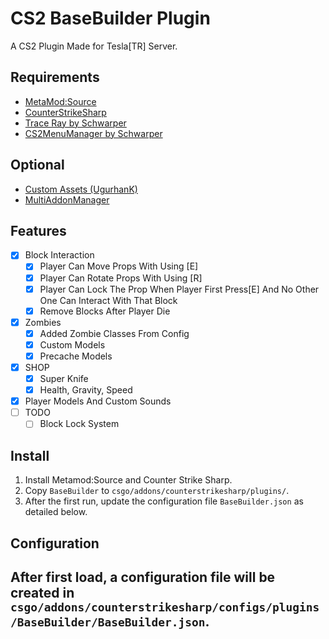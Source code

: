 # CS2 BaseBuilder Plugin
A CS2 Plugin Made for Tesla[TR] Server.
## Requirements
- [MetaMod:Source](https://github.com/alliedmodders/metamod-source/)
- [CounterStrikeSharp](https://github.com/roflmuffin/CounterStrikeSharp)
- [Trace Ray by Schwarper](https://github.com/schwarper/CS2TraceRay)
- [CS2MenuManager by Schwarper](https://github.com/schwarper/CS2MenuManager)
## Optional
- [Custom Assets (UgurhanK)](https://steamcommunity.com/sharedfiles/filedetails/?id=3279806633)
- [MultiAddonManager](https://github.com/Source2ZE/MultiAddonManager)
## Features

- [x] Block Interaction
  - [x] Player Can Move Props With Using [E]
  - [x] Player Can Rotate Props With Using [R]
  - [x] Player Can Lock The Prop When Player First Press[E] And No Other One Can Interact With That Block
  - [x] Remove Blocks After Player Die
- [x] Zombies
  - [x] Added Zombie Classes From Config
  - [x] Custom Models
  - [x] Precache Models
- [x] SHOP
  - [x] Super Knife
  - [x] Health, Gravity, Speed
- [x] Player Models And Custom Sounds 
- [ ] TODO
  - [ ] Block Lock System
## Install
1. Install Metamod:Source and Counter Strike Sharp.
2. Copy `BaseBuilder` to `csgo/addons/counterstrikesharp/plugins/`.
3. After the first run, update the configuration file `BaseBuilder.json` as detailed below.
## Configuration
After first load, a configuration file will be created in 
`csgo/addons/counterstrikesharp/configs/plugins/BaseBuilder/BaseBuilder.json`.
------
